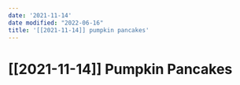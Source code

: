 ```yaml
---
date: '2021-11-14'
date modified: "2022-06-16"
title: '[[2021-11-14]] pumpkin pancakes'
---
```


# [[2021-11-14]] Pumpkin Pancakes
